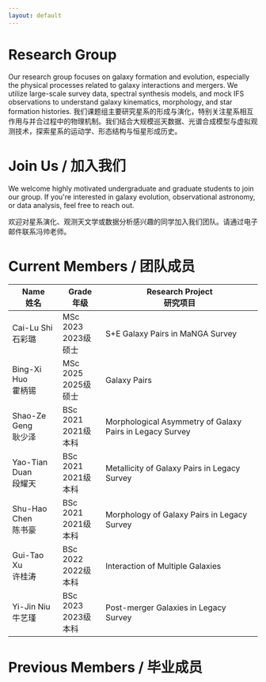 ```yaml
---
layout: default
---
```


# Research Group

Our research group focuses on galaxy formation and evolution, especially the physical processes related to galaxy interactions and mergers. We utilize large-scale survey data, spectral synthesis models, and mock IFS observations to understand galaxy kinematics, morphology, and star formation histories.
我们课题组主要研究星系的形成与演化，特别关注星系相互作用与并合过程中的物理机制。我们结合大规模巡天数据、光谱合成模型与虚拟观测技术，探索星系的运动学、形态结构与恒星形成历史。

# Join Us / 加入我们

We welcome highly motivated undergraduate and graduate students to join our group. If you're interested in galaxy evolution, observational astronomy, or data analysis, feel free to reach out.

欢迎对星系演化、观测天文学或数据分析感兴趣的同学加入我们团队。请通过电子邮件联系冯帅老师。


# Current Members / 团队成员

Name <br> 姓名 | Grade <br> 年级 | Research Project <br> 研究项目
-----------|--------|------
Cai-Lu Shi <br> 石彩璐 | MSc 2023 <br> 2023级硕士 | S+E Galaxy Pairs in MaNGA Survey
Bing-Xi Huo <br> 霍柄锡 | MSc 2025 <br> 2025级硕士 | Galaxy Pairs
Shao-Ze Geng <br> 耿少泽 | BSc 2021 <br> 2021级本科 | Morphological Asymmetry of Galaxy Pairs in Legacy Survey
Yao-Tian Duan <br> 段耀天 | BSc 2021 <br> 2021级本科 | Metallicity of Galaxy Pairs in Legacy Survey
Shu-Hao Chen <br> 陈书豪 | BSc 2021 <br> 2021级本科 | Morphology of Galaxy Pairs in Legacy Survey
Gui-Tao Xu <br> 许桂涛 | BSc 2022 <br> 2022级本科 | Interaction of Multiple Galaxies
Yi-Jin Niu <br> 牛艺瑾 | BSc 2023 <br> 2023级本科 | Post-merger Galaxies in Legacy Survey

# Previous Members / 毕业成员